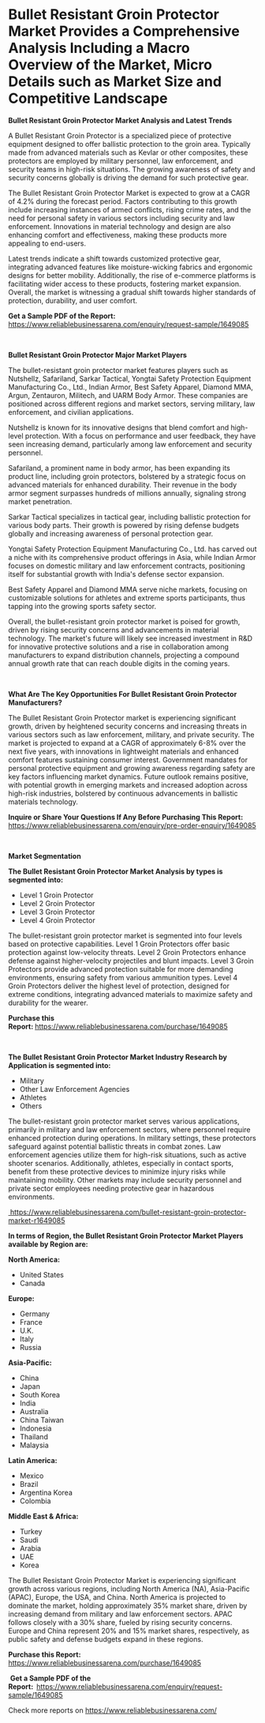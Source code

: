 <p><h1>Bullet Resistant Groin Protector Market Provides a Comprehensive Analysis Including a Macro Overview of the Market, Micro Details such as Market Size and Competitive Landscape</h1></p><p><strong>Bullet Resistant Groin Protector Market Analysis and Latest Trends</strong></p>
<p><p>A Bullet Resistant Groin Protector is a specialized piece of protective equipment designed to offer ballistic protection to the groin area. Typically made from advanced materials such as Kevlar or other composites, these protectors are employed by military personnel, law enforcement, and security teams in high-risk situations. The growing awareness of safety and security concerns globally is driving the demand for such protective gear.</p><p>The Bullet Resistant Groin Protector Market is expected to grow at a CAGR of 4.2% during the forecast period. Factors contributing to this growth include increasing instances of armed conflicts, rising crime rates, and the need for personal safety in various sectors including security and law enforcement. Innovations in material technology and design are also enhancing comfort and effectiveness, making these products more appealing to end-users.</p><p>Latest trends indicate a shift towards customized protective gear, integrating advanced features like moisture-wicking fabrics and ergonomic designs for better mobility. Additionally, the rise of e-commerce platforms is facilitating wider access to these products, fostering market expansion. Overall, the market is witnessing a gradual shift towards higher standards of protection, durability, and user comfort.</p></p>
<p><strong>Get a Sample PDF of the Report:&nbsp;</strong> <a href="https://www.reliablebusinessarena.com/enquiry/request-sample/1649085?utm_campaign=1871&utm_medium=2&utm_source=Github&utm_content=ia&utm_term=09042025&utm_id=bullet-resistant-groin-protector">https://www.reliablebusinessarena.com/enquiry/request-sample/1649085</a></p>
<p>&nbsp;</p>
<p><strong>Bullet Resistant Groin Protector Major Market Players</strong></p>
<p><p>The bullet-resistant groin protector market features players such as Nutshellz, Safariland, Sarkar Tactical, Yongtai Safety Protection Equipment Manufacturing Co., Ltd., Indian Armor, Best Safety Apparel, Diamond MMA, Argun, Zentauron, Militech, and UARM Body Armor. These companies are positioned across different regions and market sectors, serving military, law enforcement, and civilian applications.</p><p>Nutshellz is known for its innovative designs that blend comfort and high-level protection. With a focus on performance and user feedback, they have seen increasing demand, particularly among law enforcement and security personnel. </p><p>Safariland, a prominent name in body armor, has been expanding its product line, including groin protectors, bolstered by a strategic focus on advanced materials for enhanced durability. Their revenue in the body armor segment surpasses hundreds of millions annually, signaling strong market penetration.</p><p>Sarkar Tactical specializes in tactical gear, including ballistic protection for various body parts. Their growth is powered by rising defense budgets globally and increasing awareness of personal protection gear.</p><p>Yongtai Safety Protection Equipment Manufacturing Co., Ltd. has carved out a niche with its comprehensive product offerings in Asia, while Indian Armor focuses on domestic military and law enforcement contracts, positioning itself for substantial growth with India's defense sector expansion.</p><p>Best Safety Apparel and Diamond MMA serve niche markets, focusing on customizable solutions for athletes and extreme sports participants, thus tapping into the growing sports safety sector.</p><p>Overall, the bullet-resistant groin protector market is poised for growth, driven by rising security concerns and advancements in material technology. The market's future will likely see increased investment in R&D for innovative protective solutions and a rise in collaboration among manufacturers to expand distribution channels, projecting a compound annual growth rate that can reach double digits in the coming years.</p></p>
<p>&nbsp;</p>
<p><strong>What Are The Key Opportunities For Bullet Resistant Groin Protector Manufacturers?</strong></p>
<p><p>The Bullet Resistant Groin Protector market is experiencing significant growth, driven by heightened security concerns and increasing threats in various sectors such as law enforcement, military, and private security. The market is projected to expand at a CAGR of approximately 6-8% over the next five years, with innovations in lightweight materials and enhanced comfort features sustaining consumer interest. Government mandates for personal protective equipment and growing awareness regarding safety are key factors influencing market dynamics. Future outlook remains positive, with potential growth in emerging markets and increased adoption across high-risk industries, bolstered by continuous advancements in ballistic materials technology.</p></p>
<p><strong>Inquire or Share Your Questions If Any Before Purchasing This Report:</strong> <a href="https://www.reliablebusinessarena.com/enquiry/pre-order-enquiry/1649085?utm_campaign=1871&utm_medium=2&utm_source=Github&utm_content=ia&utm_term=09042025&utm_id=bullet-resistant-groin-protector">https://www.reliablebusinessarena.com/enquiry/pre-order-enquiry/1649085</a></p>
<p>&nbsp;</p>
<p><strong>Market Segmentation</strong></p>
<p><strong>The Bullet Resistant Groin Protector Market Analysis by types is segmented into:</strong></p>
<p><ul><li>Level 1 Groin Protector</li><li>Level 2 Groin Protector</li><li>Level 3 Groin Protector</li><li>Level 4 Groin Protector</li></ul></p>
<p><p>The bullet-resistant groin protector market is segmented into four levels based on protective capabilities. Level 1 Groin Protectors offer basic protection against low-velocity threats. Level 2 Groin Protectors enhance defense against higher-velocity projectiles and blunt impacts. Level 3 Groin Protectors provide advanced protection suitable for more demanding environments, ensuring safety from various ammunition types. Level 4 Groin Protectors deliver the highest level of protection, designed for extreme conditions, integrating advanced materials to maximize safety and durability for the wearer.</p></p>
<p><strong>Purchase this Report:&nbsp;</strong><a href="https://www.reliablebusinessarena.com/purchase/1649085?utm_campaign=1871&utm_medium=2&utm_source=Github&utm_content=ia&utm_term=09042025&utm_id=bullet-resistant-groin-protector">https://www.reliablebusinessarena.com/purchase/1649085</a></p>
<p>&nbsp;</p>
<p><strong>The Bullet Resistant Groin Protector Market Industry Research by Application is segmented into:</strong></p>
<p><ul><li>Military</li><li>Other Law Enforcement Agencies</li><li>Athletes</li><li>Others</li></ul></p>
<p><p>The bullet-resistant groin protector market serves various applications, primarily in military and law enforcement sectors, where personnel require enhanced protection during operations. In military settings, these protectors safeguard against potential ballistic threats in combat zones. Law enforcement agencies utilize them for high-risk situations, such as active shooter scenarios. Additionally, athletes, especially in contact sports, benefit from these protective devices to minimize injury risks while maintaining mobility. Other markets may include security personnel and private sector employees needing protective gear in hazardous environments.</p></p>
<p><a href="https://www.reliablebusinessarena.com/bullet-resistant-groin-protector-market-r1649085?utm_campaign=1871&utm_medium=2&utm_source=Github&utm_content=ia&utm_term=09042025&utm_id=bullet-resistant-groin-protector">&nbsp;https://www.reliablebusinessarena.com/bullet-resistant-groin-protector-market-r1649085</a></p>
<p><strong>In terms of Region, the Bullet Resistant Groin Protector Market Players available by Region are:</strong></p>
<p>
    <p> <strong> North America: </strong>
        <ul>
            <li>United States</li>
            <li>Canada</li>
        </ul>
        </p> 
    <p> <strong> Europe: </strong>
        <ul>
            <li>Germany</li>
            <li>France</li>
            <li>U.K.</li>
            <li>Italy</li>
            <li>Russia</li>
        </ul>
        </p> 
    <p> <strong> Asia-Pacific: </strong>
        <ul>
            <li>China</li>
            <li>Japan</li>
            <li>South Korea</li>
            <li>India</li>
            <li>Australia</li>
            <li>China Taiwan</li>
            <li>Indonesia</li>
            <li>Thailand</li>
            <li>Malaysia</li>
        </ul>
        </p> 
    <p> <strong> Latin America: </strong>
        <ul>
            <li>Mexico</li>
            <li>Brazil</li>
            <li>Argentina Korea</li>
            <li>Colombia</li>
        </ul>
        </p> 
    <p> <strong> Middle East & Africa: </strong>
        <ul>
            <li>Turkey</li>
            <li>Saudi</li>
            <li>Arabia</li>
            <li>UAE</li>
            <li>Korea</li>
        </ul>
    </p>
    </p>
<p><p>The Bullet Resistant Groin Protector Market is experiencing significant growth across various regions, including North America (NA), Asia-Pacific (APAC), Europe, the USA, and China. North America is projected to dominate the market, holding approximately 35% market share, driven by increasing demand from military and law enforcement sectors. APAC follows closely with a 30% share, fueled by rising security concerns. Europe and China represent 20% and 15% market shares, respectively, as public safety and defense budgets expand in these regions.</p></p>
<p><strong>Purchase this Report: </strong><a href="https://www.reliablebusinessarena.com/purchase/1649085?utm_campaign=1871&utm_medium=2&utm_source=Github&utm_content=ia&utm_term=09042025&utm_id=bullet-resistant-groin-protector">https://www.reliablebusinessarena.com/purchase/1649085</a></p>
<p>&nbsp;<strong>Get a Sample PDF of the Report:&nbsp;&nbsp;</strong><a href="https://www.reliablebusinessarena.com/enquiry/request-sample/1649085?utm_campaign=1871&utm_medium=2&utm_source=Github&utm_content=ia&utm_term=09042025&utm_id=bullet-resistant-groin-protector">https://www.reliablebusinessarena.com/enquiry/request-sample/1649085</a></p>
<p><strong></strong></p>
<p>Check more reports on <a href="https://www.reliablebusinessarena.com/?utm_campaign=1871&utm_medium=2&utm_source=Github&utm_content=ia&utm_term=09042025&utm_id=bullet-resistant-groin-protector">https://www.reliablebusinessarena.com/</a></p>
